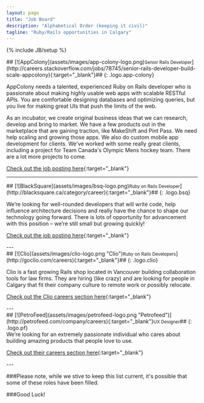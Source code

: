 ```yaml
---
layout: page
title: "Job Board"
description: "Alphabetical Order (keeping it civil)"
tagline: "Ruby/Rails opportunities in Calgary"
---
```

{% include JB/setup %}

<div class="well" markdown="1">
## [![AppColony](assets/images/app-colony-logo.png)<small>Senior Rails Developer</small>](http://careers.stackoverflow.com/jobs/78745/senior-rails-developer-build-scale-appcolony){:target="_blank"}##
{: .logo.app-colony}

AppColony needs a talented, experienced Ruby on Rails developer who is passionate about making highly usable web apps with scalable RESTful APIs. You are comfortable designing databases and optimizing queries, but you live for making great UIs that push the limits of the web. 

As an incubator, we create original business ideas that we can research, develop and bring to market. We have a few products out in the marketplace that are gaining traction, like MakeShift and Pint Pass. We need help scaling and growing those apps. We also do custom mobile app development for clients. We've worked with some really great clients, including a project for Team Canada's Olympic Mens hockey team. There are a lot more projects to come.

[Check out the job posting here](http://careers.stackoverflow.com/jobs/78745/senior-rails-developer-build-scale-appcolony){:target="_blank"}
</div>

---
<div class="well" markdown="1">
## [![BlackSquare](assets/images/bsq-logo.png)<small>Ruby on Rails Developer</small>](http://blacksquare.ca/category/career){:target="_blank"}##
{: .logo.bsq}

We’re looking for well-rounded developers that will write code, help influence architecture decisions and really have the chance to shape our technology going forward. There is lots of opportunity for advancement with this position – we’re still small but growing quickly!

[Check out the job posting here](http://blacksquare.ca/2013/02/developer/){:target="_blank"}
</div>
---
<div class="well" markdown="1">
## [![Clio](assets/images/clio-logo.png "Clio")<small>Ruby on Rails Developers</small>](http://goclio.com/careers){:target="_blank"}##
{: .logo.clio}

Clio is a fast growing Rails shop located in Vancouver building collaboration tools for law firms. They are hiring (like crazy) and are looking for people in Calgary that fit their company culture to remote work or possibly relocate.

[Check out the Clio careers section here](http://goclio.com/careers){:target="_blank"}
</div>
---

<div class="well" markdown="1">
## [![PetroFeed](assets/images/petrofeed-logo.png "Petrofeed")](http://petrofeed.com/company/careers){:target="_blank"}<small>UX Designer</small>##
{: .logo.pf}
 
 <br>
 We’re looking for an extremely passionate individual who cares about building amazing products that people love to use.
 
 [Check out their careers section here](https://www.petrofeed.com/company/careers/platform){:target="_blank"}
</div>
---

###Please note, while we stive to keep this list current, it's possible that some of these roles have been filled.

###Good Luck!
